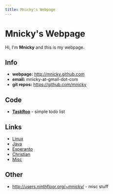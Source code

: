 ```yaml
---
title: Mnicky's Webpage
---
```


# Mnicky's Webpage #

Hi, I'm **Mnicky** and this is my webpage.

## Info ##

* **webpage:** <http://mnicky.github.com>
* **email:** mnicky-at-gmail-dot-com
* **git repos:** <https://github.com/mnicky>

## Code ##

* **[TaskRoo](https://github.com/mnicky/taskroo)** - simple todo list

## Links ##

* [Linux](/links/linux.html)
* [Java](/links/java.html)
* [Esperanto](/links/esperanto.html)
* [Christian](/links/christian.html)
* [Misc](/links/misc.html)

## Other ##

* <http://users.ninthfloor.org/~mnicky/> - misc stuff

